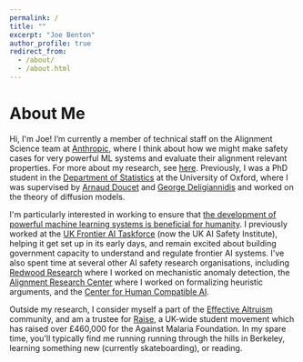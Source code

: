 ```yaml
---
permalink: /
title: ""
excerpt: "Joe Benton"
author_profile: true
redirect_from: 
  - /about/
  - /about.html
---
```


# About Me

Hi, I'm Joe! I’m currently a member of technical staff on the Alignment Science team at [Anthropic](https://www.anthropic.com/), where I think about how we might make safety cases for very powerful ML systems and evaluate their alignment relevant properties. For more about my research, see [here](https://joejbenton.com/research/). Previously, I was a PhD student in the [Department of Statistics](https://www.stats.ox.ac.uk/) at the University of Oxford, where I was supervised by [Arnaud Doucet](https://www.stats.ox.ac.uk/~doucet/) and [George Deligiannidis](https://www.stats.ox.ac.uk/~deligian/) and worked on the theory of diffusion models.

I'm particularly interested in working to ensure that [the development of powerful machine learning systems is beneficial for humanity](https://www.safe.ai/ai-risk). I previously worked at the [UK Frontier AI Taskforce](https://www.gov.uk/government/publications/frontier-ai-taskforce-second-progress-report) (now the UK AI Safety Institute), helping it get set up in its early days, and remain excited about building government capacity to understand and regulate frontier AI systems. I've also spent time at several other AI safety research organisations, including [Redwood Research](https://www.redwoodresearch.org/) where I worked on mechanistic anomaly detection, the [Alignment Research Center](https://www.alignment.org/) where I worked on formalizing heuristic arguments, and the [Center for Human Compatible AI](https://humancompatible.ai/).

Outside my research, I consider myself a part of the [Effective Altruism](https://www.effectivealtruism.org/) community, and am a trustee for [Raise](https://www.joinraise.org/), a UK-wide student movement which has raised over £460,000 for the Against Malaria Foundation. In my spare time, you'll typically find me running running through the hills in Berkeley, learning something new (currently skateboarding), or reading.
